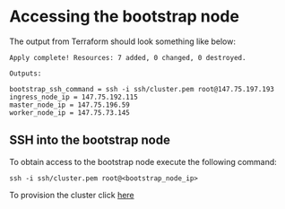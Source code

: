 # Accessing the bootstrap node

The output from Terraform should look something like below:

```
Apply complete! Resources: 7 added, 0 changed, 0 destroyed.

Outputs:

bootstrap_ssh_command = ssh -i ssh/cluster.pem root@147.75.197.193
ingress_node_ip = 147.75.192.115
master_node_ip = 147.75.196.59
worker_node_ip = 147.75.73.145
```

## SSH into the bootstrap node

To obtain access to the bootstrap node execute the following command:

```
ssh -i ssh/cluster.pem root@<bootstrap_node_ip>
```

To provision the cluster click [here](5-provision-cluster.md)